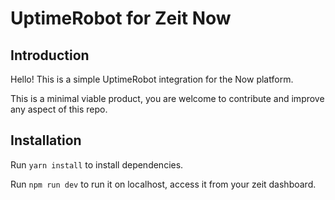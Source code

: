 # UptimeRobot for Zeit Now

## Introduction

Hello! This is a simple UptimeRobot integration for the Now platform.

This is a minimal viable product, you are welcome to contribute and improve any aspect of this repo.

## Installation

Run `yarn install` to install dependencies.

Run `npm run dev` to run it on localhost, access it from your zeit dashboard.
